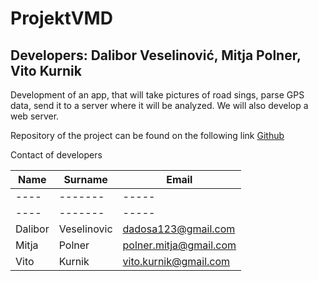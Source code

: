 # ProjektVMD
## Developers: Dalibor Veselinović, Mitja Polner, Vito Kurnik

Development of an app, that will take pictures of road sings, parse GPS data, send it to a server where it will be analyzed. We will also develop a web server.

Repository of the project can be found on the following link
[Github](https://github.com/kalyboros/ProjektVMD)

Contact of developers

|Name|Surname|Email|
|----|-------|-----|
|----|-------|-----|
|----|-------|-----|
|Dalibor|Veselinovic|dadosa123@gmail.com|
|Mitja|Polner|polner.mitja@gmail.com|
|Vito|Kurnik|vito.kurnik@gmail.com|
